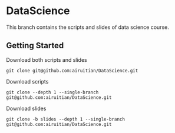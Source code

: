 # DataScience
This branch contains the scripts and slides of data science course.

## Getting Started

Download both scripts and slides

```
git clone git@github.com:airuitian/DataScience.git
``` 

Download scripts

```
git clone --depth 1 --single-branch git@github.com:airuitian/DataScience.git
```

Download slides
```
git clone -b slides --depth 1 --single-branch git@github.com:airuitian/DataScience.git
```

